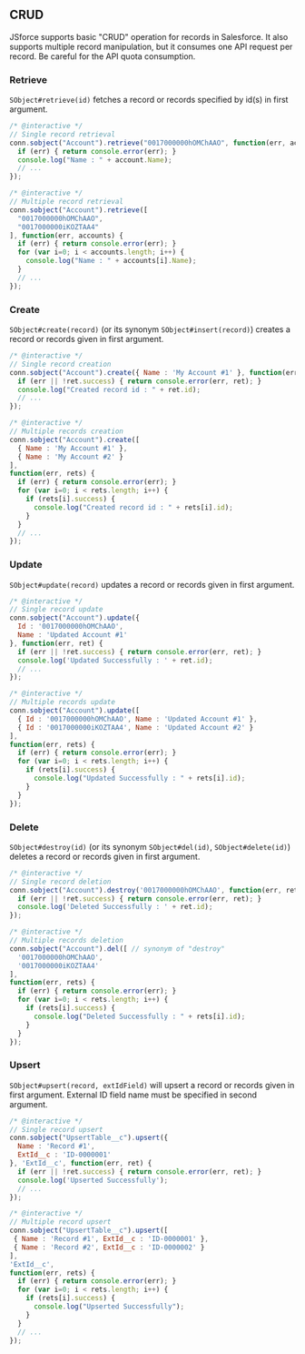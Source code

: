 ---
---

## CRUD

JSforce supports basic "CRUD" operation for records in Salesforce.
It also supports multiple record manipulation, but it consumes one API request per record.
Be careful for the API quota consumption.

### Retrieve

`SObject#retrieve(id)` fetches a record or records specified by id(s) in first argument.

```javascript
/* @interactive */
// Single record retrieval
conn.sobject("Account").retrieve("0017000000hOMChAAO", function(err, account) {
  if (err) { return console.error(err); }
  console.log("Name : " + account.Name);
  // ...
});
```

```javascript
/* @interactive */
// Multiple record retrieval
conn.sobject("Account").retrieve([
  "0017000000hOMChAAO",
  "0017000000iKOZTAA4"
], function(err, accounts) {
  if (err) { return console.error(err); }
  for (var i=0; i < accounts.length; i++) {
    console.log("Name : " + accounts[i].Name);
  }
  // ...
});
```

### Create 

`SObject#create(record)` (or its synonym `SObject#insert(record)`) creates a record or records given in first argument.

```javascript
/* @interactive */
// Single record creation
conn.sobject("Account").create({ Name : 'My Account #1' }, function(err, ret) {
  if (err || !ret.success) { return console.error(err, ret); }
  console.log("Created record id : " + ret.id);
  // ...
});
```

```javascript
/* @interactive */
// Multiple records creation
conn.sobject("Account").create([
  { Name : 'My Account #1' },
  { Name : 'My Account #2' }
],
function(err, rets) {
  if (err) { return console.error(err); }
  for (var i=0; i < rets.length; i++) {
    if (rets[i].success) {
      console.log("Created record id : " + rets[i].id);
    }
  }
  // ...
});
```

### Update

`SObject#update(record)` updates a record or records given in first argument.

```javascript
/* @interactive */
// Single record update
conn.sobject("Account").update({ 
  Id : '0017000000hOMChAAO',
  Name : 'Updated Account #1'
}, function(err, ret) {
  if (err || !ret.success) { return console.error(err, ret); }
  console.log('Updated Successfully : ' + ret.id);
  // ...
});
```

```javascript
/* @interactive */
// Multiple records update
conn.sobject("Account").update([
  { Id : '0017000000hOMChAAO', Name : 'Updated Account #1' },
  { Id : '0017000000iKOZTAA4', Name : 'Updated Account #2' }
],
function(err, rets) {
  if (err) { return console.error(err); }
  for (var i=0; i < rets.length; i++) {
    if (rets[i].success) {
      console.log("Updated Successfully : " + rets[i].id);
    }
  }
});
```

### Delete

`SObject#destroy(id)` (or its synonym `SObject#del(id)`, `SObject#delete(id)`) deletes a record or records given in first argument.

```javascript
/* @interactive */
// Single record deletion
conn.sobject("Account").destroy('0017000000hOMChAAO', function(err, ret) {
  if (err || !ret.success) { return console.error(err, ret); }
  console.log('Deleted Successfully : ' + ret.id);
});
```


```javascript
/* @interactive */
// Multiple records deletion
conn.sobject("Account").del([ // synonym of "destroy"
  '0017000000hOMChAAO',
  '0017000000iKOZTAA4'
], 
function(err, rets) {
  if (err) { return console.error(err); }
  for (var i=0; i < rets.length; i++) {
    if (rets[i].success) {
      console.log("Deleted Successfully : " + rets[i].id);
    }
  }
});
```

### Upsert

`SObject#upsert(record, extIdField)` will upsert a record or records given in first argument. External ID field name must be specified in second argument.


```javascript
/* @interactive */
// Single record upsert
conn.sobject("UpsertTable__c").upsert({ 
  Name : 'Record #1',
  ExtId__c : 'ID-0000001'
}, 'ExtId__c', function(err, ret) {
  if (err || !ret.success) { return console.error(err, ret); }
  console.log('Upserted Successfully');
  // ...
});
```


```javascript
/* @interactive */
// Multiple record upsert
conn.sobject("UpsertTable__c").upsert([
 { Name : 'Record #1', ExtId__c : 'ID-0000001' },
 { Name : 'Record #2', ExtId__c : 'ID-0000002' }
],
'ExtId__c',
function(err, rets) {
  if (err) { return console.error(err); }
  for (var i=0; i < rets.length; i++) {
    if (rets[i].success) {
      console.log("Upserted Successfully");
    }
  }
  // ...
});
```


